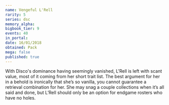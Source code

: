 ```yaml
---
name: Vengeful L'Rell
rarity: 5
series: dsc
memory_alpha:
bigbook_tier: 9
events: 40
in_portal:
date: 16/01/2018
obtained: Pack
mega: false
published: true
---
```


With Disco's dominance having seemingly vanished, L'Rell is left with scant value, most of it coming from her short trait list. The best argument for her in a behold is ironically that she’s so vanilla, you cannot guarantee a retrieval combination for her. She may snag a couple collections when it’s all said and done, but L’Rell should only be an option for endgame rosters who have no holes.
